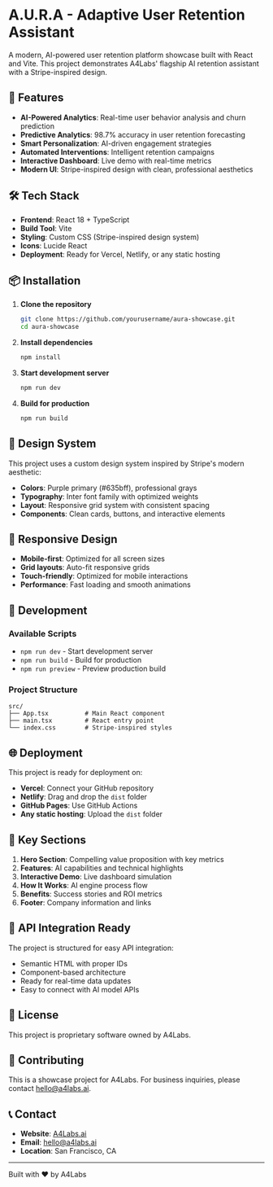 # A.U.R.A - Adaptive User Retention Assistant

A modern, AI-powered user retention platform showcase built with React and Vite. This project demonstrates A4Labs' flagship AI retention assistant with a Stripe-inspired design.

## 🚀 Features

- **AI-Powered Analytics**: Real-time user behavior analysis and churn prediction
- **Predictive Analytics**: 98.7% accuracy in user retention forecasting
- **Smart Personalization**: AI-driven engagement strategies
- **Automated Interventions**: Intelligent retention campaigns
- **Interactive Dashboard**: Live demo with real-time metrics
- **Modern UI**: Stripe-inspired design with clean, professional aesthetics

## 🛠️ Tech Stack

- **Frontend**: React 18 + TypeScript
- **Build Tool**: Vite
- **Styling**: Custom CSS (Stripe-inspired design system)
- **Icons**: Lucide React
- **Deployment**: Ready for Vercel, Netlify, or any static hosting

## 📦 Installation

1. **Clone the repository**
   ```bash
   git clone https://github.com/yourusername/aura-showcase.git
   cd aura-showcase
   ```

2. **Install dependencies**
   ```bash
   npm install
   ```

3. **Start development server**
   ```bash
   npm run dev
   ```

4. **Build for production**
   ```bash
   npm run build
   ```

## 🎨 Design System

This project uses a custom design system inspired by Stripe's modern aesthetic:

- **Colors**: Purple primary (#635bff), professional grays
- **Typography**: Inter font family with optimized weights
- **Layout**: Responsive grid system with consistent spacing
- **Components**: Clean cards, buttons, and interactive elements

## 📱 Responsive Design

- **Mobile-first**: Optimized for all screen sizes
- **Grid layouts**: Auto-fit responsive grids
- **Touch-friendly**: Optimized for mobile interactions
- **Performance**: Fast loading and smooth animations

## 🔧 Development

### Available Scripts

- `npm run dev` - Start development server
- `npm run build` - Build for production
- `npm run preview` - Preview production build

### Project Structure

```
src/
├── App.tsx          # Main React component
├── main.tsx         # React entry point
└── index.css        # Stripe-inspired styles
```

## 🌐 Deployment

This project is ready for deployment on:

- **Vercel**: Connect your GitHub repository
- **Netlify**: Drag and drop the `dist` folder
- **GitHub Pages**: Use GitHub Actions
- **Any static hosting**: Upload the `dist` folder

## 🎯 Key Sections

1. **Hero Section**: Compelling value proposition with key metrics
2. **Features**: AI capabilities and technical highlights
3. **Interactive Demo**: Live dashboard simulation
4. **How It Works**: AI engine process flow
5. **Benefits**: Success stories and ROI metrics
6. **Footer**: Company information and links

## 🔗 API Integration Ready

The project is structured for easy API integration:

- Semantic HTML with proper IDs
- Component-based architecture
- Ready for real-time data updates
- Easy to connect with AI model APIs

## 📄 License

This project is proprietary software owned by A4Labs.

## 🤝 Contributing

This is a showcase project for A4Labs. For business inquiries, please contact hello@a4labs.ai.

## 📞 Contact

- **Website**: [A4Labs.ai](https://a4labs.ai)
- **Email**: hello@a4labs.ai
- **Location**: San Francisco, CA

---

Built with ❤️ by A4Labs